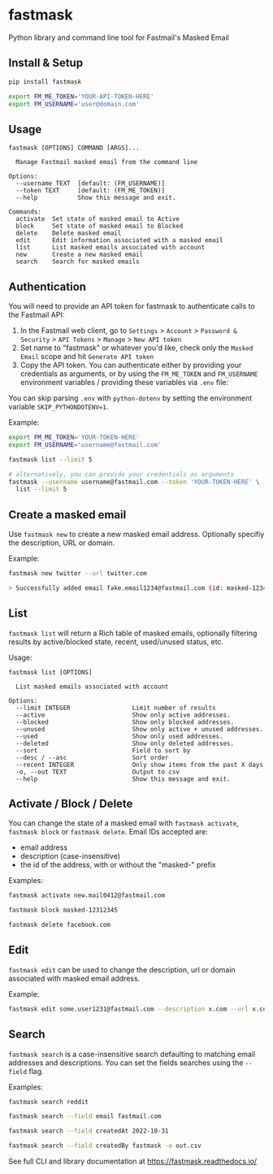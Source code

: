# fastmask

Python library and command line tool for Fastmail's Masked Email

## Install & Setup

```bash
pip install fastmask

export FM_ME_TOKEN='YOUR-API-TOKEN-HERE'
export FM_USERNAME='user@domain.com'
```

## Usage

```text
fastmask [OPTIONS] COMMAND [ARGS]...

  Manage Fastmail masked email from the command line

Options:
  --username TEXT  [default: (FM_USERNAME)]
  --token TEXT     [default: (FM_ME_TOKEN)]
  --help           Show this message and exit.

Commands:
  activate  Set state of masked email to Active
  block     Set state of masked email to Blocked
  delete    Delete masked email
  edit      Edit information associated with a masked email
  list      List masked emails associated with account
  new       Create a new masked email
  search    Search for masked emails
```

## Authentication

You will need to provide an API token for fastmask to authenticate calls to the Fastmail API:

1. In the Fastmail web client, go to `Settings` > `Account` > `Password & Security` > `API Tokens` > `Manage` > `New API token`
2. Set name to "fastmask" or whatever you'd like, check only the `Masked Email` scope and hit `Generate API token`
3. Copy the API token. You can authenticate either by providing your credentials as arguments, or by using the `FM_ME_TOKEN` and `FM_USERNAME` environment variables / providing these variables via `.env` file:

You can skip parsing `.env` with `python-dotenv` by setting the environment variable `SKIP_PYTHONDOTENV=1`.

Example:

```bash
export FM_ME_TOKEN='YOUR-TOKEN-HERE'
export FM_USERNAME='username@fastmail.com'

fastmask list --limit 5

# alternatively, you can provide your credentials as arguments
fastmask --username username@fastmail.com --token 'YOUR-TOKEN-HERE' \
  list --limit 5
```

## Create a masked email

Use `fastmask new` to create a new masked email address. Optionally specifiy the description, URL or domain.

Example:

```bash
fastmask new twitter --url twitter.com

> Successfully added email fake.email1234@fastmail.com (id: masked-12345678)
```

## List

`fastmask list` will return a Rich table of masked emails, optionally filtering results by active/blocked state, recent, used/unused status, etc.

Usage:

```text
fastmask list [OPTIONS]

  List masked emails associated with account

Options:
  --limit INTEGER                 Limit number of results
  --active                        Show only active addresses.
  --blocked                       Show only blocked addresses.
  --unused                        Show only active + unused addresses.
  --used                          Show only used addresses.
  --deleted                       Show only deleted addresses.
  --sort                          Field to sort by
  --desc / --asc                  Sort order
  --recent INTEGER                Only show items from the past X days
  -o, --out TEXT                  Output to csv
  --help                          Show this message and exit.
```

## Activate / Block / Delete

You can change the state of a masked email with `fastmask activate`, `fastmask block` or `fastmask delete`. Email IDs accepted are:
  
- email address
- description (case-insensitive)
- the id of the address, with or without the "masked-" prefix

Examples:

```bash
fastmask activate new.mail0412@fastmail.com
```

```bash
fastmask block masked-12312345
```

```bash
fastmask delete facebook.com
```

## Edit

`fastmask edit` can be used to change the description, url or domain associated with masked email address.

Example:

```bash
fastmask edit some.user1231@fastmail.com --description x.com --url x.com
```

## Search

`fastmask search` is a case-insensitive search defaulting to matching email addresses and descriptions. You can set the fields searches using the `--field` flag.

Examples:

```bash
fastmask search reddit
```

```bash
fastmask search --field email fastmail.com
```

```bash
fastmask search --field createdAt 2022-10-31
```

```bash
fastmask search --field createdBy fastmask -o out.csv
```

See full CLI and library documentation at https://fastmask.readthedocs.io/
